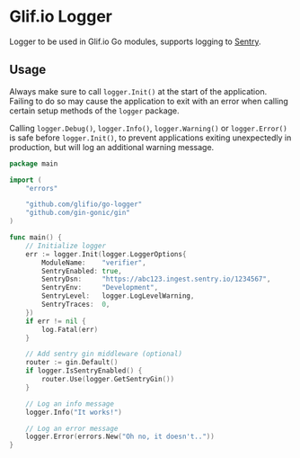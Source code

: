 # Glif.io Logger

Logger to be used in Glif.io Go modules, supports logging to [Sentry](https://sentry.io/).

## Usage

Always make sure to call `logger.Init()` at the start of the application. Failing to do so may cause the application to exit with an error when calling certain setup methods of the `logger` package.

Calling `logger.Debug()`, `logger.Info()`, `logger.Warning()` or `logger.Error()` is safe before `logger.Init()`, to prevent applications exiting unexpectedly in production, but will log an additional warning message.

```go
package main

import (
	"errors"

	"github.com/glifio/go-logger"
	"github.com/gin-gonic/gin"
)

func main() {
	// Initialize logger
	err := logger.Init(logger.LoggerOptions{
		ModuleName:    "verifier",
		SentryEnabled: true,
		SentryDsn:     "https://abc123.ingest.sentry.io/1234567",
		SentryEnv:     "Development",
		SentryLevel:   logger.LogLevelWarning,
		SentryTraces:  0,
	})
	if err != nil {
		log.Fatal(err)
	}

	// Add sentry gin middleware (optional)
	router := gin.Default()
	if logger.IsSentryEnabled() {
		router.Use(logger.GetSentryGin())
	}

	// Log an info message
	logger.Info("It works!")

	// Log an error message
	logger.Error(errors.New("Oh no, it doesn't.."))
}
```
